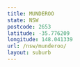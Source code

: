 ```yaml
---
title: MUNDEROO
state: NSW
postcode: 2653
latitude: -35.776209
longitude: 148.041339
url: /nsw/munderoo/
layout: suburb
---
```

